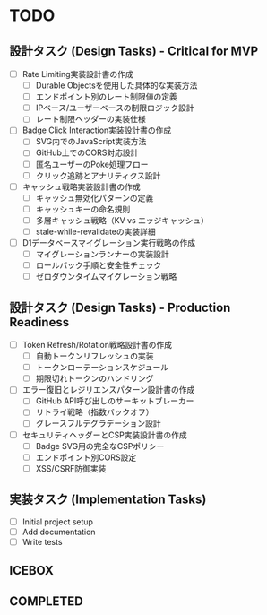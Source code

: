 # TODO

## 設計タスク (Design Tasks) - Critical for MVP

- [ ] Rate Limiting実装設計書の作成
  - [ ] Durable Objectsを使用した具体的な実装方法
  - [ ] エンドポイント別のレート制限値の定義
  - [ ] IPベース/ユーザーベースの制限ロジック設計
  - [ ] レート制限ヘッダーの実装仕様
- [ ] Badge Click Interaction実装設計書の作成
  - [ ] SVG内でのJavaScript実装方法
  - [ ] GitHub上でのCORS対応設計
  - [ ] 匿名ユーザーのPoke処理フロー
  - [ ] クリック追跡とアナリティクス設計
- [ ] キャッシュ戦略実装設計書の作成
  - [ ] キャッシュ無効化パターンの定義
  - [ ] キャッシュキーの命名規則
  - [ ] 多層キャッシュ戦略（KV vs エッジキャッシュ）
  - [ ] stale-while-revalidateの実装詳細
- [ ] D1データベースマイグレーション実行戦略の作成
  - [ ] マイグレーションランナーの実装設計
  - [ ] ロールバック手順と安全性チェック
  - [ ] ゼロダウンタイムマイグレーション戦略

## 設計タスク (Design Tasks) - Production Readiness

- [ ] Token Refresh/Rotation戦略設計書の作成
  - [ ] 自動トークンリフレッシュの実装
  - [ ] トークンローテーションスケジュール
  - [ ] 期限切れトークンのハンドリング
- [ ] エラー復旧とレジリエンスパターン設計書の作成
  - [ ] GitHub API呼び出しのサーキットブレーカー
  - [ ] リトライ戦略（指数バックオフ）
  - [ ] グレースフルデグラデーション設計
- [ ] セキュリティヘッダーとCSP実装設計書の作成
  - [ ] Badge SVG用の完全なCSPポリシー
  - [ ] エンドポイント別CORS設定
  - [ ] XSS/CSRF防御実装

## 実装タスク (Implementation Tasks)

- [ ] Initial project setup
- [ ] Add documentation
- [ ] Write tests

## ICEBOX

## COMPLETED
